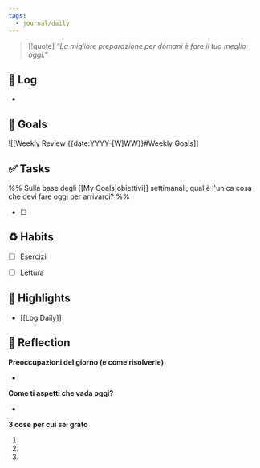```yaml
---
tags:
  - journal/daily
---
```


> [!quote]
> _“La migliore preparazione per domani è fare il tuo meglio oggi.”_  
> 


## 📝 Log

- 



## 🎯 Goals

![[Weekly Review {{date:YYYY-[W]WW}}#Weekly Goals]]

## ✅ Tasks

%% Sulla base degli [[My Goals|obiettivi]] settimanali, qual è l'unica cosa che devi fare oggi per arrivarci? %%

- [ ] 


## ♻ Habits

- [ ] Esercizi
- [ ] Lettura


## 🌟 Highlights 

- [[Log Daily]] 




## 🤔 Reflection 

**Preoccupazioni del giorno (e come risolverle)**

- 

**Come ti aspetti che vada oggi?**

- 

**3 cose per cui sei grato**

 1. 
 2. 
 3. 

